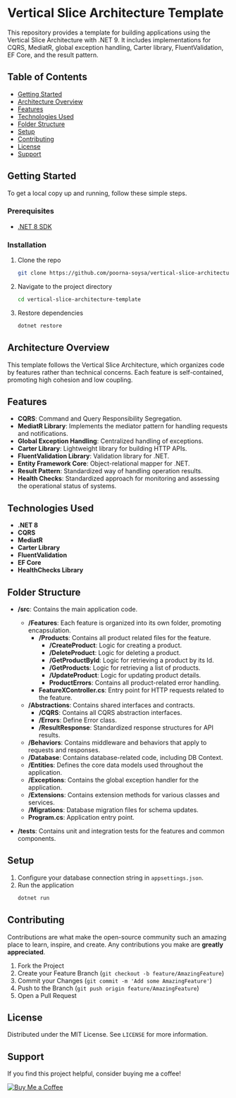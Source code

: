 # Vertical Slice Architecture Template

This repository provides a template for building applications using the Vertical Slice Architecture with .NET 9. It includes implementations for CQRS, MediatR, global exception handling, Carter library, FluentValidation, EF Core, and the result pattern.

## Table of Contents

- [Getting Started](#getting-started)
- [Architecture Overview](#architecture-overview)
- [Features](#features)
- [Technologies Used](#technologies-used)
- [Folder Structure](#folder-structure)
- [Setup](#setup)
- [Contributing](#contributing)
- [License](#license)
- [Support](#support)

## Getting Started

To get a local copy up and running, follow these simple steps.

### Prerequisites

- [.NET 8 SDK](https://dotnet.microsoft.com/download/dotnet/8.0)

### Installation

1. Clone the repo
   ```sh
   git clone https://github.com/poorna-soysa/vertical-slice-architecture-template.git
   ```
2. Navigate to the project directory
   ```sh
   cd vertical-slice-architecture-template
   ```
3. Restore dependencies
   ```sh
   dotnet restore
   ```

## Architecture Overview

This template follows the Vertical Slice Architecture, which organizes code by features rather than technical concerns. Each feature is self-contained, promoting high cohesion and low coupling.

## Features

- **CQRS**: Command and Query Responsibility Segregation.
- **MediatR Library**: Implements the mediator pattern for handling requests and notifications.
- **Global Exception Handling**: Centralized handling of exceptions.
- **Carter Library**: Lightweight library for building HTTP APIs.
- **FluentValidation Library**: Validation library for .NET.
- **Entity Framework Core**: Object-relational mapper for .NET.
- **Result Pattern**: Standardized way of handling operation results.
- **Health Checks**: Standardized approach for monitoring and assessing the operational status of systems.

## Technologies Used

- **.NET 8**
- **CQRS**
- **MediatR**
- **Carter Library**
- **FluentValidation**
- **EF Core**
- **HealthChecks Library**

## Folder Structure

- **/src**: Contains the main application code.
  - **/Features**: Each feature is organized into its own folder, promoting encapsulation.
    - **/Products**: Contains all product related files for the feature.
       - **/CreateProduct**:  Logic for creating a product.
       - **/DeleteProduct**: Logic for deleting a product.
       - **/GetProductById**: Logic for retrieving a product by its Id.
       - **/GetProducts**: Logic for retrieving a list of products.
       - **/UpdateProduct**: Logic for updating product details.
       - **ProductErrors**: Contains all product-related error handling.
    - **FeatureXController.cs**: Entry point for HTTP requests related to the feature.
  - **/Abstractions**: Contains shared interfaces and contracts.
     - **/CQRS**: Contains all CQRS abstraction interfaces.
     - **/Errors**: Define Error class.
     - **/ResultResponse**: Standardized response structures for API results.
  - **/Behaviors**: Contains middleware and behaviors that apply to requests and responses.
  - **/Database**: Contains database-related code, including DB Context.
  - **/Entities**: Defines the core data models used throughout the application.
  - **/Exceptions**: Contains the global exception handler for the application.
  - **/Extensions**: Contains extension methods for various classes and services.
  - **/Migrations**: Database migration files for schema updates.
  - **Program.cs**: Application entry point.

- **/tests**: Contains unit and integration tests for the features and common components.


## Setup

1. Configure your database connection string in `appsettings.json`.
2. Run the application
   ```sh
   dotnet run
   ```

## Contributing

Contributions are what make the open-source community such an amazing place to learn, inspire, and create. Any contributions you make are **greatly appreciated**.

1. Fork the Project
2. Create your Feature Branch (`git checkout -b feature/AmazingFeature`)
3. Commit your Changes (`git commit -m 'Add some AmazingFeature'`)
4. Push to the Branch (`git push origin feature/AmazingFeature`)
5. Open a Pull Request

## License

Distributed under the MIT License. See `LICENSE` for more information.

## Support

If you find this project helpful, consider buying me a coffee!

[![Buy Me a Coffee](https://www.buymeacoffee.com/assets/img/custom_images/orange_img.png)](https://www.buymeacoffee.com/poorna.soysa)
```
